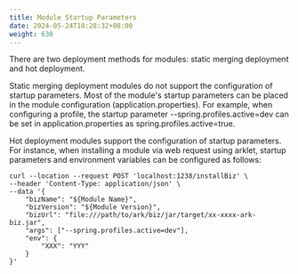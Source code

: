 ```yaml
---
title: Module Startup Parameters
date: 2024-05-24T10:28:32+08:00
weight: 630
---
```

There are two deployment methods for modules: static merging deployment and hot deployment.

Static merging deployment modules do not support the configuration of startup parameters. Most of the module's startup parameters can be placed in the module configuration (application.properties). For example, when configuring a profile, the startup parameter --spring.profiles.active=dev can be set in application.properties as spring.profiles.active=true.

Hot deployment modules support the configuration of startup parameters. For instance, when installing a module via web request using arklet, startup parameters and environment variables can be configured as follows:

```shell
curl --location --request POST 'localhost:1238/installBiz' \
--header 'Content-Type: application/json' \
--data '{
    "bizName": "${Module Name}",
    "bizVersion": "${Module Version}",
    "bizUrl": "file:///path/to/ark/biz/jar/target/xx-xxxx-ark-biz.jar",
    "args": ["--spring.profiles.active=dev"],
    "env": {
        "XXX": "YYY"
    }
}'
```
